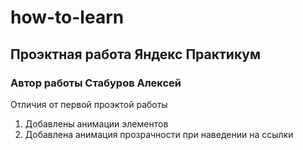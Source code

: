 # how-to-learn
## Проэктная работа Яндекс Практикум
### Автор работы Стабуров Алексей
Отличия от первой проэктой работы
1. Добавлены анимации элементов
2. Добавлена анимация прозрачности при наведении на ссылки
